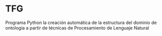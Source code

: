 # TFG
Programa Python la creación automática de la estructura del dominio de ontología a partir de técnicas de Procesamiento de Lenguaje Natural


